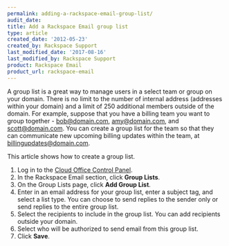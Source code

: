 ```yaml
---
permalink: adding-a-rackspace-email-group-list/
audit_date:
title: Add a Rackspace Email group list
type: article
created_date: '2012-05-23'
created_by: Rackspace Support
last_modified_date: '2017-08-16'
last_modified_by: Rackspace Support
product: Rackspace Email
product_url: rackspace-email
---
```


A group list is a great way to manage users in a select team or group on your domain. There is no limit to the number of internal address (addresses within your domain) and a limit of 250 additional members outside of the domain. For example, suppose that you have a billing team you want to group together - bob@domain.com, amy@domain.com, and scott@domain.com. You can create a group list for the team so that they can communicate new upcoming billing updates within the team, at billingupdates@domain.com.

This article shows how to create a group list.

1. Log in to the [Cloud Office Control Panel](https://cp.rackspace.com).
2. In the Rackspace Email section, click **Group Lists**.
3. On the Group Lists page, click **Add Group List**.
4. Enter in an email address for your group list, enter a subject tag, and select a list type. You can choose to send replies to the sender only or send replies to the entire group list.
5. Select the recipients to include in the group list. You can add recipients outside your domain.
6. Select who will be authorized to send email from this group list.
7. Click **Save**.
